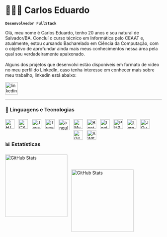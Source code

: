 # 👩🏻‍💻 Carlos Eduardo

**`Desenvolvedor FullStack`**

Olá, meu nome é Carlos Eduardo, tenho 20 anos e sou natural de Salvador/BA. Concluí o curso técnico em Informática pelo CEAAT e, atualmente, estou cursando Bacharelado em Ciência da Computação, com o objetivo de aprofundar ainda mais meus conhecimentos nessa área pela qual sou verdadeiramente apaixonado.
</br>
</br>
Alguns dos projetos que desenvolvi estão disponíveis em formato de vídeo no meu perfil do LinkedIn, caso tenha interesse em conhecer mais sobre meu trabalho, linkedin está abaixo:

<p align="left">
    <a href="www.linkedin.com/in/carlos-eduardo-tecnologia">
        <img 
            height="40px"
            alt="linkedin" 
            title="Meu linkedin" 
            src="https://cdn.jsdelivr.net/gh/devicons/devicon@latest/icons/linkedin/linkedin-original.svg"
        />
    </a>
</p>

---

### 🤖 Linguagens e Tecnologias

<img 
    align="left" 
    alt="HTML"
    title="HTML" 
    width="30px" 
    style="
    padding-right: 10px;
    padding-top:5px;" 
    src="https://cdn.jsdelivr.net/gh/devicons/devicon@latest/icons/html5/html5-original.svg" 
/>
<img 
    align="left" 
    alt="CSS" 
    title="CSS"
    width="30px" 
    style="
    padding-right: 10px;
    padding-top:5px;" 
    src="https://cdn.jsdelivr.net/gh/devicons/devicon@latest/icons/css3/css3-original.svg" 
/>
<img 
    align="left" 
    alt="JavaScript" 
    title="JavaScript"
    width="30px" 
    style="
    padding-right: 10px;
    padding-top:5px;" 
    src="https://cdn.jsdelivr.net/gh/devicons/devicon@latest/icons/javascript/javascript-original.svg" 
/>
<img 
    align="left" 
    alt="TypeScript"
    title="TypeScript" 
    width="30px" 
    style="
    padding-right: 10px;
    padding-top:5px;"  
    src="https://cdn.jsdelivr.net/gh/devicons/devicon@latest/icons/typescript/typescript-original.svg" 
/>
<img 
    align="left" 
    alt="angular"
    title="angular" 
    width="35px" 
    style="
    padding-right: 10px;
    padding-top:5px;" 
    src="https://cdn.jsdelivr.net/gh/devicons/devicon@latest/icons/angular/angular-original.svg" 
/>
<img 
    align="left" 
    alt="MySQL" 
    title="MySQL"
    width="30px" 
    style="
    padding-right: 10px;
    padding-top:5px;" 
    src="https://cdn.jsdelivr.net/gh/devicons/devicon@latest/icons/mysql/mysql-original.svg"
/>
<img 
    align="left" 
    alt="Bootstrap"
    title="Bootstrap" 
    width="30px" 
    style="
    padding-right: 10px;
    padding-top:5px;" 
    src="https://cdn.jsdelivr.net/gh/devicons/devicon@latest/icons/bootstrap/bootstrap-original.svg" 
/>
<img 
    align="left" 
    alt="Ionic" 
    title="Ionic"
    width="30px" 
    style="
    padding-right: 10px;
    padding-top:5px;" 
    src="https://cdn.jsdelivr.net/gh/devicons/devicon@latest/icons/ionic/ionic-original.svg" 
/>
<img 
    align="left" 
    alt="PHP" 
    title="PHP"
    width="30px" 
    style="
    padding-right: 10px;
    padding-top:5px;" 
    src="https://cdn.jsdelivr.net/gh/devicons/devicon@latest/icons/php/php-original.svg" 
/>
<img 
    align="left" 
    alt="Laravel" 
    title="Laravel"
    width="30px" 
    style="
    padding-right: 10px;
    padding-top:5px;"  
    src="https://cdn.jsdelivr.net/gh/devicons/devicon@latest/icons/laravel/laravel-original.svg" 
/>
<img 
    align="left" 
    alt="JQuery" 
    title="JQuery"
    width="30px" 
    style="
    padding-right: 10px;
    padding-top:5px;" 
    src="https://cdn.jsdelivr.net/gh/devicons/devicon@latest/icons/jquery/jquery-original.svg" 
/>
<img 
    align="left" 
    alt="Git" 
    title="Git"
    width="30px" 
    style="
    padding-right: 10px;
    padding-top:5px;" 
    src="https://cdn.jsdelivr.net/gh/devicons/devicon@latest/icons/git/git-original.svg" 
/>
<img 
    align="left" 
    alt="AWS" 
    title="AWS"
    width="30px" 
    style="
    padding-right: 10px;
    padding-top:5px;" 
    src="https://cdn.jsdelivr.net/gh/devicons/devicon@latest/icons/amazonwebservices/amazonwebservices-plain-wordmark.svg" 
/>

<br/>
<br/>
<br/>

### 📊 Estatísticas

<p>
  <img 
    align="left" 
    alt="GitHub Stats" 
    height="200" 
    style="padding-right: 10px;" 
    src="https://github-readme-stats.vercel.app/api?username=Eduardo1679&show_icons=true&theme=tokyonight&include_all_commits=true&locale=pt-br" 
  />
  
<br/>
<br/>

<img 
      align="left" 
      alt="GitHub Stats" 
      height="200" 
      src="https://github-readme-stats.vercel.app/api/top-langs/?username=Eduardo1679&theme=tokyonight&layout=compact&custom_title=Tecnologias&langs_count=9" 
  />

</p>
